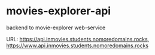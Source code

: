 # movies-explorer-api
backend to movie-explorer web-service

URL: https://api.inmovies.students.nomoredomains.rocks, https://www.api.inmovies.students.nomoredomains.rocks

